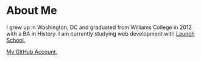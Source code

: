 # About Me

I grew up in Washington, DC and graduated from Williams College in 2012 with a BA in History.  I am currently studying web development with <a target="_blank"  href="https://launchschool.com/">Launch School.</a>

<a target="_blank" href="https://github.com/p-reznick">My GitHub Account.</a>

